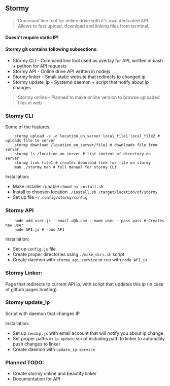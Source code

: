 ## Stormy
> Command line tool for online drive with it's own dedicated API. <br>
> Allows to fast upload, download and linking files from terminal.

#### Doesn't require static IP!

#### Stormy git contains following subsections:
* Stormy CLI - Command line tool used as overlay for API, written in bash + python for API requests
* Stormy API - Online drive API written in nodejs
* Stormy linker - Small static website that redirects to changed ip
* Stormy update_ip - Systemd daemon + script that notify about ip changes
> Stormy online - Planned to make online version to browse uploaded files in web

### Stormy CLI

Some of the features:
```
	stormy upload -s -d location_on_server local_file1 local_file2 # uploads file to server
	stormy download /location_on_server/file1 # downloads file from server
	stormy ls /location_on_server # list content of directory on server
	stormy link file1 # creates download link for file on stormy
	man ./stormy.man # full manual for stormy CLI
```
Installation:
* Make installer runable ```chmod +x install.sh```
* Install to choosen location ```./install.sh /target/location/of/stormy``` 
* Set up file ```~/.config/stormy/config``` 

### Stormy API

```
	node add_user.js --email a@b.com --name user --pass pass # Creates new user
	node API.js # runs API
```
Installation:
* Set up ```config.js``` file
* Create proper directories using ```./make_dirs.sh``` script
* Create daemon with ```stormy_api.service``` or run with ```node API.js```

### Stormy Linker:
Page that redirects to current API ip, with script that updates this ip (in case of github pages hosting).

### Stormy update_ip

Script with daemon that changes IP

Installation:
* Set up ```sendip.js``` with email account that will notify you about ip change
* Set proper paths in ```ip_update``` script including path to linker to automatily push changes to linker
* Create daemon with ```update_ip.service```

### Planned TODO:
* Create stormy online and beautify linker
* Documentation for API
